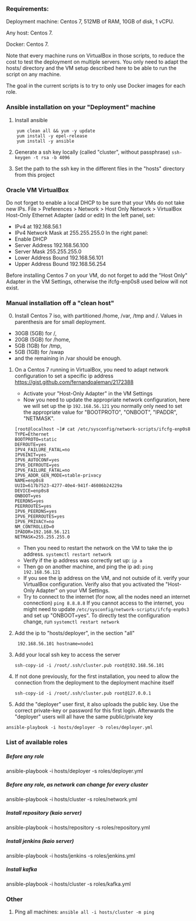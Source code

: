 ### Requirements:
Deployment machine: Centos 7, 512MB of RAM, 10GB of disk, 1 vCPU. 

Any host: Centos 7. 
 
Docker: Centos 7.

Note that every machine runs on VirtualBox in those scripts, to reduce the cost to test the deployment on multiple servers.
You only need to adapt the hosts/ directory and the VM setup described here to be able to run the script on any machine.

The goal in the current scripts is to try to only use Docker images for each role.

### Ansible installation on your "Deployment" machine
1. Install ansible
``` 
    yum clean all && yum -y update
    yum install -y epel-release 
    yum install -y ansible
```

2. Generate a ssh key locally (called "cluster", without passphrase)
``ssh-keygen -t rsa -b 4096 ``

3. Set the path to the ssh key in the different files in the "hosts" directory from this project

### Oracle VM VirtualBox
Do not forget to enable a local DHCP to be sure that your VMs do not take new IPs.
 File > Preferences > Network > Host Only Network > VirtualBox Host-Only Ethernet Adapter (add or edit)
 In the left panel, set:
 - IPv4 at 192.168.56.1
 - IPv4 Network Mask at 255.255.255.0
 In the right panel:
 - Enable DHCP 
 - Server Address 192.168.56.100
 - Server Mask 255.255.255.0
 - Lower Address Bound 192.168.56.101
 - Upper Address Bound 192.168.56.254

Before installing Centos 7 on your VM, do not forget to add the "Host Only" Adapter in the VM Settings, otherwise
the ifcfg-enp0s8 used below will not exist.

### Manual installation off a "clean host"

0. Install Centos 7 iso, with partitioned /home, /var, /tmp and /. Values in parenthesis are for small deployment.
 - 30GB (5GB) for /, 
 - 20GB (5GB) for /home, 
 - 5GB (1GB) for /tmp,
 - 5GB (1GB) for /swap
 - and the remaining in /var should be enough.

1. On a Centos 7 running in VirtualBox, you need to adapt network configuration to set a specific ip address
    https://gist.github.com/fernandoaleman/2172388
    - Activate your "Host-Only Adapter" in the VM Settings
    - Now you need to update the appropriate network configuration, here we will set up the ip ```192.168.56.121```
    you normally only need to set the appropriate value for "BOOTPROTO", "ONBOOT", "IPADDR", "NETMASK".
    ```
    [root@localhost ~]# cat /etc/sysconfig/network-scripts/ifcfg-enp0s8
    TYPE=Ethernet
    BOOTPROTO=static
    DEFROUTE=yes
    IPV4_FAILURE_FATAL=no
    IPV6INIT=yes
    IPV6_AUTOCONF=yes
    IPV6_DEFROUTE=yes
    IPV6_FAILURE_FATAL=no
    IPV6_ADDR_GEN_MODE=stable-privacy
    NAME=enp0s8
    UUID=617b7523-4277-40e4-941f-46086b24229a
    DEVICE=enp0s8
    ONBOOT=yes
    PEERDNS=yes
    PEERROUTES=yes
    IPV6_PEERDNS=yes
    IPV6_PEERROUTES=yes
    IPV6_PRIVACY=no
    NM_CONTROLLED=0
    IPADDR=192.168.56.121
    NETMASK=255.255.255.0
    ```
    - Then you need to restart the network on the VM to take the ip address.
    ```systemctl restart network```
    - Verify if the ip address was correctly set up:
    ```ip a```
    - Then go on another machine, and ping the ip ad:
    ```ping 192.168.56.121```
    - If you see the ip address on the VM, and not outside of it. verify your VirtualBox configuration. Verify also that you activated the "Host-Only Adapter" on your VM Settings.
    - Try to connect to the internet (for now, all the nodes need an internet connection)
    ```ping 8.8.8.8```
    If you cannot access to the internet, you might need to update ```/etc/sysconfig/network-scripts/ifcfg-enp0s3```
    and set up "ONBOOT=yes". To directly test the configuration change, run ```systemctl restart network``` 
    
2. Add the ip to "hosts/deployer", in the section "all"

    ``` 192.168.56.101 hostname=node1```   

3. Add your local ssh key to access the server

    ``` ssh-copy-id -i /root/.ssh/cluster.pub root@192.168.56.101 ```

4. If not done previously, for the first installation, you need to allow the connection from the deployment to the deployment machine itself

    ``` ssh-copy-id -i /root/.ssh/cluster.pub root@127.0.0.1 ```

4. Add the "deployer" user first, it also uploads the public key. Use the correct private-key or password for this first
login. Afterwards the "deployer" users will all have the same public/private key

```ansible-playbook -i hosts/deployer -b roles/deployer.yml```

### List of available roles

##### Before any role
ansible-playbook -i hosts/deployer -s roles/deployer.yml

##### Before any role, as network can change for every cluster
ansible-playbook -i hosts/cluster -s roles/network.yml

##### Install repository (kaio server)
ansible-playbook -i hosts/repository -s roles/repository.yml

##### Install jenkins (kaio server)
ansible-playbook -i hosts/jenkins -s roles/jenkins.yml

##### Install kafka
ansible-playbook -i hosts/cluster -s roles/kafka.yml

### Other
1. Ping all machines:
  ```ansible all -i hosts/cluster -m ping```

